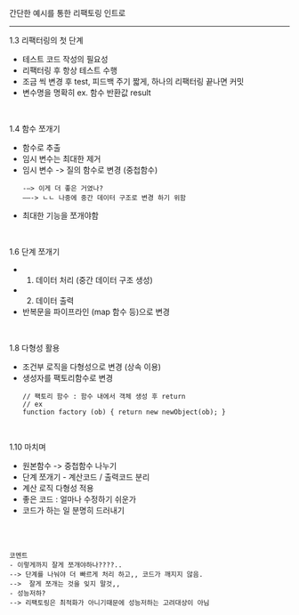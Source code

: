 
간단한 예시를 통한 리팩토링 인트로


----


1.3 리팩터링의 첫 단계
-   테스트 코드 작성의 필요성
-   리팩터링 후 항상 테스트 수행
-   조금 씩 변경 후 test, 피드백 주기 짧게, 하나의 리팩터링 끝나면 커밋
-   변수명을 명확히 ex. 함수 반환값 result  

<br/>

1.4 함수 쪼개기
-   함수로 추출
-   임시 변수는 최대한 제거
-   임시 변수 -> 질의 함수로 변경 (중첩함수)  
    ```
    -—> 이게 더 좋은 거였나?  
    ——-> ㄴㄴ 나중에 중간 데이터 구조로 변경 하기 위함  
    ```
-   최대한 기능을 쪼개야함  

<br/>

1.6 단계 쪼개기  
-	1. 데이터 처리 (중간 데이터 구조 생성)
-	2. 데이터 출력  
-	반복문을 파이프라인 (map 함수 등)으로 변경  

<br/>

1.8 다형성 활용
-   조건부 로직을 다형성으로 변경 (상속 이용)
-   생성자를 팩토리함수로 변경   
    ```
    // 팩토리 함수 : 함수 내에서 객체 생성 후 return
    // ex 
    function factory (ob) { return new newObject(ob); }
    ```
    
<br/>

1.10 마치며
-   원본함수 -> 중첩함수 나누기
-   단계 쪼개기 - 계산코드 / 출력코드 분리
-   계산 로직 다형성 적용
-   좋은 코드 : 얼마나 수정하기 쉬운가
-   코드가 하는 일 분명히 드러내기

<br/>
<br/>

```
코멘트
- 이렇게까지 잘게 쪼개야하나????..  
--> 단계를 나눠야 더 빠르게 처리 하고,, 코드가 깨지지 않음.
-->  잘게 쪼개는 것을 잊지 말것,,  
- 성능저하?
--> 리팩토링은 최적화가 아니기때문에 성능저하는 고려대상이 아님
```    
